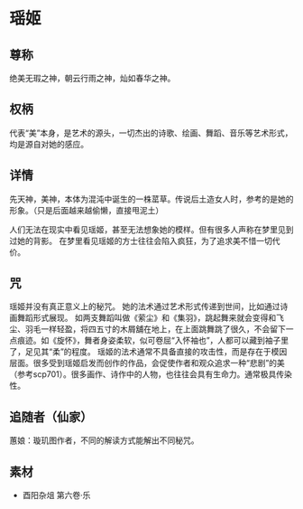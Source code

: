 # 瑶姬
## 尊称

绝美无瑕之神，朝云行雨之神，灿如春华之神。
## 权柄

代表“美”本身，是艺术的源头，一切杰出的诗歌、绘画、舞蹈、音乐等艺术形式，均是源自对她的感应。

## 详情

先天神，美神，本体为混沌中诞生的一株䔄草。传说后土造女人时，参考的是她的形象。（只是后面越来越偷懒，直接甩泥土）

人们无法在现实中看见瑶姬，甚至无法想象她的模样。但有很多人声称在梦里见到过她的背影。
在梦里看见瑶姬的方士往往会陷入疯狂，为了追求美不惜一切代价。

## 咒

瑶姬并没有真正意义上的秘咒。
她的法术通过艺术形式传递到世间，比如通过诗画舞蹈形式展现。
如两支舞蹈叫做《萦尘》和《集羽》，跳起舞来就会变得和飞尘、羽毛一样轻盈，将四五寸的木屑舖在地上，在上面跳舞跳了很久，不会留下一点痕迹。如《旋怀》，舞者身姿柔软，似可卷屈“入怀袖也”，人都可以藏到袖子里了，足见其“柔”的程度。
瑶姬的法术通常不具备直接的攻击性，而是存在于模因层面。很多受到瑶姬启发而创作的作品，会促使作者和观众追求一种“悲剧”的美（参考scp701）。很多画作、诗作中的人物，也往往会具有生命力。通常极具传染性。

## 追随者（仙家）

蕙娘：璇玑图作者，不同的解读方式能解出不同秘咒。

## 素材

-  酉阳杂俎  第六卷·乐